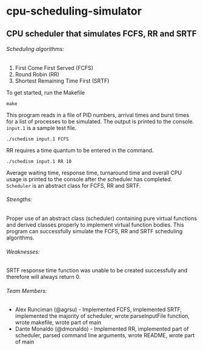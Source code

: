 # cpu-scheduling-simulator
## CPU scheduler that simulates FCFS, RR and SRTF

###### Scheduling algorithms:
1. First Come First Served (FCFS)
2. Round Robin (RR)
3. Shortest Remaining Time First (SRTF)

To get started, run the Makefile
```
make
```

This program reads in a file of PID numbers, arrival times and burst times for a list of processes to be simulated. The output is printed to the console. `input.1` is a sample test file.

```
./schedism input.1 FCFS
```

RR requires a time quantum to be entered in the command.
```
./schedism input.1 RR 10
```

Average waiting time, response time, turnaround time and overall CPU usage is printed to the console after the scheduler has completed. `Scheduler` is an abstract class for FCFS, RR and SRTF.

###### Strengths:
Proper use of an abstract class (scheduler) containing pure virtual functions and derived classes properly to implement virtual function bodies. This program can successfully simulate the FCFS, RR and SRTF scheduling algorithms.

###### Weaknesses:
SRTF response time function was unable to be created successfully and therefore will always return 0.

###### Team Members:
- Alex Runciman (@agrsu) - Implemented FCFS, implemented SRTF, implemented the majority of scheduler, wrote parseInputFile function,
wrote makefile, wrote part of main
- Dante Monaldo (@dmonaldo) - Implemented RR, implemented part of scheduler, parsed command line arguments, wrote README,
wrote part of main
